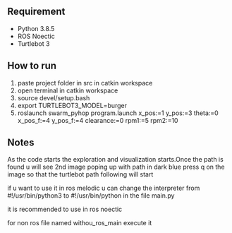 ## Requirement

- Python 3.8.5
- ROS Noectic
- Turtlebot 3

## How to run

1. paste project folder in src in catkin workspace
2. open terminal in catkin workspace
3. source devel/setup.bash
5. export TURTLEBOT3_MODEL=burger
4. roslaunch swarm_pyhop program.launch x_pos:=1 y_pos:=3 theta:=0 x_pos_f:=4 y_pos_f:=4 clearance:=0 rpm1:=5 rpm2:=10

## Notes
As the code starts the exploration and visualization starts.Once the path is found u will see 2nd image poping up with path in dark blue press q on the image so that the turtlebot path following will start

if u want to use it in ros melodic u can change the interpreter from #!/usr/bin/python3 to #!/usr/bin/python in the file main.py

it is recommended to use in  ros noectic

for non ros file named withou_ros_main execute it 
